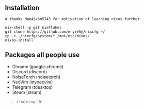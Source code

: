 ## Installation

```
# thanks dan4ik605743 for motivation of learning nixos further

nix-shell -p git nixFlakes
git clone https://github.com/eryre5y/nixcfg ~/
cp -r ~/nixcfg/system/* /mnt/etc/nixos/
nixos-install
```

## Packages all people use
- Chrome (google-chrome)
- Discord (discord)
- NoiseTorch (noisetorch)
- NeoVim (myneovim)
- Telegram (tdesktop)
- Steam (steam)

> i hate my life
